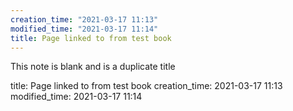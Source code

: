 ```yaml
---
creation_time: "2021-03-17 11:13"
modified_time: "2021-03-17 11:14"
title: Page linked to from test book
---
```


This note is blank and is a duplicate title

title: Page linked to from test book
creation_time: 2021-03-17 11:13
modified_time: 2021-03-17 11:14


